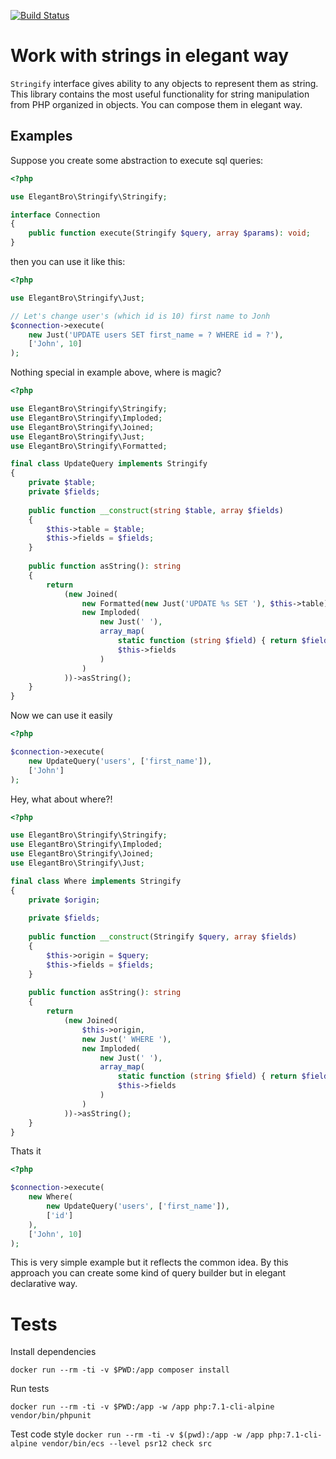 [![Build Status](https://travis-ci.com/elegant-bro/stringify.svg?branch=master)](https://travis-ci.com/elegant-bro/stringify)
# Work with strings in elegant way

`Stringify` interface gives ability to any objects to represent them as string. This library contains the most useful 
functionality for string manipulation from PHP organized in objects. You can compose them in elegant way.

## Examples

Suppose you create some abstraction to execute sql queries:
```php
<?php

use ElegantBro\Stringify\Stringify;

interface Connection
{
    public function execute(Stringify $query, array $params): void;
}
```

then you can use it like this:
```php
<?php

use ElegantBro\Stringify\Just;

// Let's change user's (which id is 10) first name to Jonh
$connection->execute(
    new Just('UPDATE users SET first_name = ? WHERE id = ?'),
    ['John', 10]
);
```

Nothing special in example above, where is magic?

```php
<?php

use ElegantBro\Stringify\Stringify;
use ElegantBro\Stringify\Imploded;
use ElegantBro\Stringify\Joined;
use ElegantBro\Stringify\Just;
use ElegantBro\Stringify\Formatted;

final class UpdateQuery implements Stringify
{
    private $table;
    private $fields;
    
    public function __construct(string $table, array $fields) 
    {
        $this->table = $table;
        $this->fields = $fields;
    }
    
    public function asString(): string
    {
        return 
            (new Joined(
                new Formatted(new Just('UPDATE %s SET '), $this->table),
                new Imploded(
                    new Just(' '),
                    array_map(
                        static function (string $field) { return $field.' = ?'; },
                        $this->fields
                    )
                )
            ))->asString();
    }
}
```

Now we can use it easily
```php
<?php

$connection->execute(
    new UpdateQuery('users', ['first_name']),
    ['John']
);
```

Hey, what about where?!

```php
<?php

use ElegantBro\Stringify\Stringify;
use ElegantBro\Stringify\Imploded;
use ElegantBro\Stringify\Joined;
use ElegantBro\Stringify\Just;

final class Where implements Stringify
{
    private $origin;
    
    private $fields;
    
    public function __construct(Stringify $query, array $fields)
    {
        $this->origin = $query;
        $this->fields = $fields;
    }
    
    public function asString(): string
    {
        return 
            (new Joined(
                $this->origin,
                new Just(' WHERE '),
                new Imploded(
                    new Just(' '),
                    array_map(
                        static function (string $field) { return $field.' = ?'; },
                        $this->fields
                    )
                ) 
            ))->asString();
    }
}
```
Thats it
```php
<?php

$connection->execute(
    new Where(
        new UpdateQuery('users', ['first_name']),
        ['id']
    ),
    ['John', 10]
);
```

This is very simple example but it reflects the common idea. By this approach you can create some kind of query
builder but in elegant declarative way.

# Tests
Install dependencies

`docker run --rm -ti -v $PWD:/app composer install`

Run tests

`docker run --rm -ti -v $PWD:/app -w /app php:7.1-cli-alpine vendor/bin/phpunit`

Test code style
`docker run --rm -ti -v $(pwd):/app -w /app php:7.1-cli-alpine vendor/bin/ecs --level psr12 check src`

